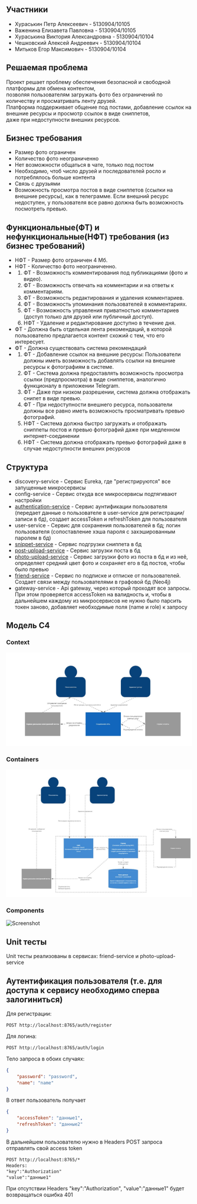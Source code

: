 ## Участники
* Хураськин Петр Алексеевич - 5130904/10105
* Важенина Елизавета Павловна - 5130904/10105
* Хураськина Виктория Александровна - 5130904/10104
* Чешковский Алексей Андреевич - 5130904/10104
* Митьков Егор Максимович - 5130904/10104

## Решаемая проблема
Проект решает проблему обеспечения безопасной и свободной платформы для обмена контентом, <br/>
позволяя пользователям загружать фото без ограничений по количеству и просматривать ленту друзей. <br/>
Платформа поддерживает общение под постами, добавление ссылок на внешние ресурсы и просмотр ссылок в виде сниппетов, <br/>
даже при недоступности внешних ресурсов.

## Бизнес требования 
* Размер фото ограничен
* Количество фото неограниченно
* Нет возможности общаться в чате, только под постом
* Необходимо, чтоб число друзей и последователей росло и потреблялось больше контента
* Связь с друзьями
* Возможность просмотра постов в виде сниппетов (ссылки на внешние ресурсы), как в телеграмме. Если внешний ресурс недоступен, у пользователя все равно должна быть возможность посмотреть превью.

## Функциональные(ФТ) и нефункциональные(НФТ) требования (из бизнес требований)
* НФТ - Размер фото ограничен 4 Мб.
* НФТ - Количество фото неограниченно.
* 1. ФТ - Возможность комментирования под публикациями (фото и видео).
  2. ФТ - Возможность отвечать на комментарии и на ответы к комментариям.
  3. ФТ - Возможность редактирования и удаления комментариев.
  4. ФТ - Возможность упоминания пользователей в комментариях.
  5. ФТ - Возможность управления приватностью комментариев (доступ только для друзей или публичный доступ).
  6. НФТ - Удаление и редактирование доступно в течение дня.
* ФТ - Должна быть отдельная лента рекомендаций, в которой пользователю предлагается контент схожий с тем, что его интересует.
* ФТ - Должна существовать система рекомендаций
* 1. ФТ - Добавление ссылок на внешние ресурсы: Пользователи должны иметь возможность добавлять ссылки на внешние ресурсы к фотографиям в системе.
  2. ФТ - Система должна предоставлять возможность просмотра ссылки (предпросмотра) в виде сниппетов, аналогично функционалу в приложении Telegram.
  3. ФТ - Даже при низком разрешении, система должна отображать снипет в виде превью.
  4. ФТ - При недоступности внешнего ресурса, пользователи должны все равно иметь возможность просматривать превью фотографий.
  5. НФТ - Система должна быстро загружать и отображать сниппеты постов и превью фотографий даже при медленном интернет-соединении
  6. НФТ - Система должна отображать превью фотографий даже в случае недоступности внешних ресурсов


## Структура
* discovery-service - Сервис Eureka, где "регистрируются" все запущенные микросервисы
* config-service - Сервис откуда все микросервисы подтягивают настройки
* [authentication-service](https://github.com/A192747/Social-network-with-photos/blob/main/authentication-service/authentication-service-documentation.yaml) - Сервис аунтификации пользователя (передает данные о пользователе в user-service для регистрации/записи в бд), создает accessToken и refreshToken для пользователя
* user-service - Сервис для сохранения пользователей в бд; логин пользователя (сопоставление хэша пароля с захэшированным паролем в бд)
* [snippet-service](https://github.com/A192747/Social-network-with-photos/blob/main/snippet-service/snippets-service-documentation.yaml) - Сервис подгрузки сниппета в бд
* [post-upload-service](https://github.com/A192747/Social-network-with-photos/blob/main/post-upload-service/post-upload-service-documentation.yaml) - Сервис загрузки поста в бд
* [photo-upload-service](https://github.com/A192747/Social-network-with-photos/blob/main/photo-upload-service/photo-upload-service-documentation.yaml) - Сервис загрузки фото из поста в бд и из неё, определяет средний цвет фото и сохраняет его в бд постов, чтобы было превью
* [friend-service](https://github.com/A192747/Social-network-with-photos/blob/main/friend-service/friend-service-documentation.yaml) - Сервис по подписке и отписке от пользователей. Создает связи между пользователями в графовой бд (Neo4j)
* gateway-service - Api gateway, через который проходят все запросы. При этом проверяется accessToken на валидность и, чтобы в дальнейшем каждому из микросервисов не нужно было парсить токен заново, добавляет необходимые поля (name и role) к запросу


## Модель C4

### Context
![Screenshot](https://github.com/A192747/Social-network-with-photos/blob/main/images/C4-Model/ContextC4.jpg)
### Containers
![Screenshot](https://github.com/A192747/Social-network-with-photos/blob/main/images/C4-Model/ContainersC4.jpg)
### Components
![Screenshot](https://github.com/A192747/Social-network-with-photos/blob/main/images/C4-Model/ComponentsС4.jpg)


## Unit тесты
Unit тесты реализованы в сервисах: friend-service и photo-upload-service

## Аутентификация пользователя (т.е. для доступа к сервису необходимо сперва залогиниться)

Для регистрации:
```http request
POST http://localhost:8765/auth/register
```

Для логина:
```http request
POST http://localhost:8765/auth/login
```

Тело запроса в обоих случаях:<br/>

``` json
{
    "password": "password",
    "name": "name"
}
```

В ответ пользователь получает <br/>

``` json
{
    "accessToken": "данные1",
    "refreshToken": "данные2"
}
```

В дальнейшем пользователю нужно в Headers POST запроса отправлять свой access token <br/>

```http request
POST http://localhost:8765/*
Headers: 
"key":"Authorization"
"value":"данные1"
```

При отсутствии Headers "key":"Authorization", "value":"данные1"
будет возвращаться ошибка 401 






